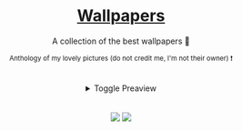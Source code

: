<div align="center">
    <h1><a href="https://github.com/mobinjavari/Wallpapers">Wallpapers</a></h1>
    <p>A collection of the best wallpapers 🌠</p>
    <p><sup>Anthology of my lovely pictures (do not credit me, I'm not their owner) ❗</sup></p><br>
    <details>
        <summary>Toggle Preaview</summary><br>
        <img src="./wallpapers/Desktop-1151.jpg" width="auto"><br>
        <img src="./wallpapers/Desktop-1160.jpg" width="auto"><br>
        <img src="./wallpapers/Desktop-1171.jpg" width="auto"><br>
        <img src="./wallpapers/Desktop-1175.png" width="auto"><br>
        <img src="./wallpapers/Desktop-1179.png" width="auto"><br>
        <img src="./wallpapers/Desktop-1272.jpg" width="auto"><br>
        <img src="./wallpapers/Desktop-13110.png" width="auto"><br>
        <img src="./wallpapers/Desktop-1291.jpg" width="auto"><br>
        <img src="./wallpapers/Desktop-13119.png" width="auto"><br>
        <img src="./wallpapers/Desktop-1231.jpg" width="auto"><br>
        <img src="./wallpapers/Desktop-1241.jpg" width="auto"><br>
        <img src="./wallpapers/Desktop-1295.jpg" width="auto"><br>
        <p><a href="https://github.com/mobinjavari/wallpapers/tree/main/wallpapers">more wallpapers ...</a></p>
    </details><br><br>
    <img src="https://img.shields.io/github/stars/mobinjavari/wallpapers?color=4C8EDA&labelColor=252932">
    <img src="https://img.shields.io/github/repo-size/mobinjavari/wallpapers?color=4C8EDA&labelColor=252932">
</div><br>

